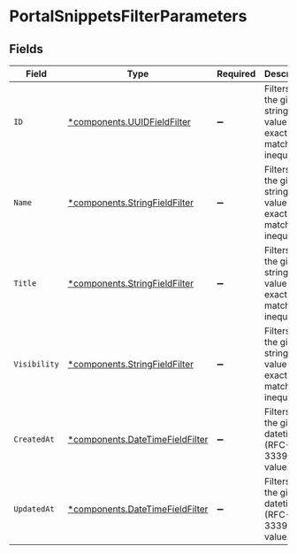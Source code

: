 # PortalSnippetsFilterParameters


## Fields

| Field                                                                             | Type                                                                              | Required                                                                          | Description                                                                       |
| --------------------------------------------------------------------------------- | --------------------------------------------------------------------------------- | --------------------------------------------------------------------------------- | --------------------------------------------------------------------------------- |
| `ID`                                                                              | [*components.UUIDFieldFilter](../../models/components/uuidfieldfilter.md)         | :heavy_minus_sign:                                                                | Filters on the given string field value by exact match inequality.                |
| `Name`                                                                            | [*components.StringFieldFilter](../../models/components/stringfieldfilter.md)     | :heavy_minus_sign:                                                                | Filters on the given string field value by exact match inequality.                |
| `Title`                                                                           | [*components.StringFieldFilter](../../models/components/stringfieldfilter.md)     | :heavy_minus_sign:                                                                | Filters on the given string field value by exact match inequality.                |
| `Visibility`                                                                      | [*components.StringFieldFilter](../../models/components/stringfieldfilter.md)     | :heavy_minus_sign:                                                                | Filters on the given string field value by exact match inequality.                |
| `CreatedAt`                                                                       | [*components.DateTimeFieldFilter](../../models/components/datetimefieldfilter.md) | :heavy_minus_sign:                                                                | Filters on the given datetime (RFC-3339) field value.                             |
| `UpdatedAt`                                                                       | [*components.DateTimeFieldFilter](../../models/components/datetimefieldfilter.md) | :heavy_minus_sign:                                                                | Filters on the given datetime (RFC-3339) field value.                             |